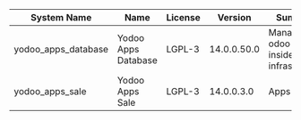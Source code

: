 | System Name | Name | License | Version | Summary | Price |
|---|---|---|---|---|---|
| yodoo_apps_database | Yodoo Apps Database | LGPL-3 | 14.0.0.50.0 | Manage all odoo apps inside your infrastructure |  |
| yodoo_apps_sale | Yodoo Apps Sale | LGPL-3 | 14.0.0.3.0 | Apps Sales |  |
